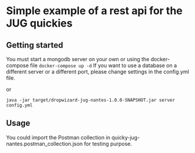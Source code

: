 # Simple example of a rest api for the JUG quickies


## Getting started

You must start a mongodb server on your own or using the docker-compose file 
```docker-compose up -d```
If you want to use a database on a different server or a different port, please change settings in the config.yml file.
 
or

````
java -jar target/dropwizard-jug-nantes-1.0.0-SNAPSHOT.jar server config.yml
````
 
## Usage

You could import the Postman collection in quicky-jug-nantes.postman_collection.json for testing purpose. 